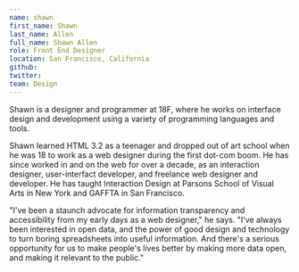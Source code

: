 ```yaml
---
name: shawn
first_name: Shawn
last_name: Allen
full_name: Shawn Allen
role: Front End Designer
location: San Francisco, California
github:
twitter:
team: Design
---
```


Shawn is a designer and programmer at 18F, where he works on interface design and development using a variety of programming languages and tools.

Shawn learned HTML 3.2 as a teenager and dropped out of art school when he was 18 to work as a web designer during the first dot-com boom. He has since worked in and on the web for over a decade, as an interaction designer, user-interfact developer, and freelance web designer and developer. He has taught Interaction Design at Parsons School of Visual Arts in New York and GAFFTA in San Francisco.

"I've been a staunch advocate for information transparency and accessibility from my early days as a web designer," he says. "I've always been interested in open data, and the power of good design and technology to turn boring spreadsheets into useful information. And there's a serious opportunity for us to make people's lives better by making more data open, and making it relevant to the public."
